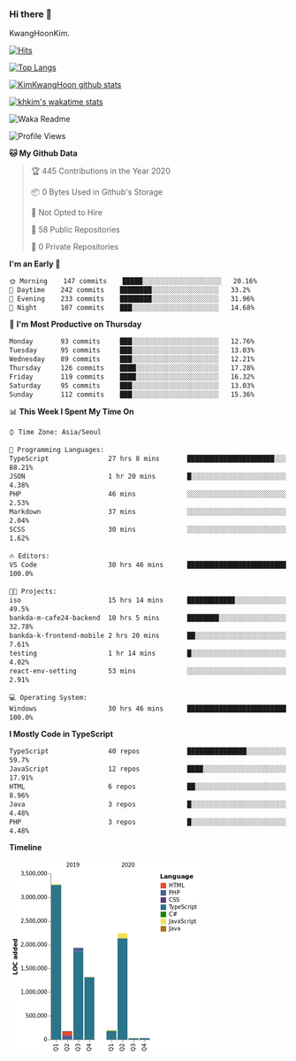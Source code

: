 ### Hi there 👋

KwangHoonKim.

[![Hits](https://hits.seeyoufarm.com/api/count/incr/badge.svg?url=https%3A%2F%2Fgithub.com%2Frhkdgns95)](https://hits.seeyoufarm.com)  

[![Top Langs](https://github-readme-stats.vercel.app/api/top-langs/?username=rhkdgns95&layout=compact)](https://github.com/anuraghazra/github-readme-stats)   

[![KimKwangHoon github stats](https://github-readme-stats.vercel.app/api?username=rhkdgns95&show_icons=true)](https://github.com/anuraghazra/github-readme-stats)  

[![khkim's wakatime stats](https://github-readme-stats.vercel.app/api/wakatime?username=rhkdgns95)](https://github.com/anuraghazra/github-readme-stats)

<!--
**rhkdgns95/rhkdgns95** is a ✨ _special_ ✨ repository because its `README.md` (this file) appears on your GitHub profile.

Here are some ideas to get you started:

- 🔭 I’m currently working on ...
- 🌱 I’m currently learning ...
- 👯 I’m looking to collaborate on ...
- 🤔 I’m looking for help with ...
- 💬 Ask me about ...
- 📫 How to reach me: ...
- 😄 Pronouns: ...
- ⚡ Fun fact: ...
-->



![Waka Readme](https://github.com/rhkdgns95/rhkdgns95/workflows/Waka%20Readme/badge.svg)
<!--START_SECTION:waka-->
![Profile Views](http://img.shields.io/badge/Profile%20Views-3-blue)

**🐱 My Github Data** 

> 🏆 445 Contributions in the Year 2020
 > 
> 📦 0 Bytes Used in Github's Storage 
 > 
> 🚫 Not Opted to Hire
 > 
> 📜 58 Public Repositories 
 > 
> 🔑 0 Private Repositories  
 > 
**I'm an Early 🐤** 

```text
🌞 Morning    147 commits    █████░░░░░░░░░░░░░░░░░░░░   20.16% 
🌆 Daytime    242 commits    ████████░░░░░░░░░░░░░░░░░   33.2% 
🌃 Evening    233 commits    ████████░░░░░░░░░░░░░░░░░   31.96% 
🌙 Night      107 commits    ███░░░░░░░░░░░░░░░░░░░░░░   14.68%

```
📅 **I'm Most Productive on Thursday** 

```text
Monday       93 commits     ███░░░░░░░░░░░░░░░░░░░░░░   12.76% 
Tuesday      95 commits     ███░░░░░░░░░░░░░░░░░░░░░░   13.03% 
Wednesday    89 commits     ███░░░░░░░░░░░░░░░░░░░░░░   12.21% 
Thursday     126 commits    ████░░░░░░░░░░░░░░░░░░░░░   17.28% 
Friday       119 commits    ████░░░░░░░░░░░░░░░░░░░░░   16.32% 
Saturday     95 commits     ███░░░░░░░░░░░░░░░░░░░░░░   13.03% 
Sunday       112 commits    ███░░░░░░░░░░░░░░░░░░░░░░   15.36%

```


📊 **This Week I Spent My Time On** 

```text
⌚︎ Time Zone: Asia/Seoul

💬 Programming Languages: 
TypeScript               27 hrs 8 mins       ██████████████████████░░░   88.21% 
JSON                     1 hr 20 mins        █░░░░░░░░░░░░░░░░░░░░░░░░   4.38% 
PHP                      46 mins             ░░░░░░░░░░░░░░░░░░░░░░░░░   2.53% 
Markdown                 37 mins             ░░░░░░░░░░░░░░░░░░░░░░░░░   2.04% 
SCSS                     30 mins             ░░░░░░░░░░░░░░░░░░░░░░░░░   1.62%

🔥 Editors: 
VS Code                  30 hrs 46 mins      █████████████████████████   100.0%

🐱‍💻 Projects: 
iso                      15 hrs 14 mins      ████████████░░░░░░░░░░░░░   49.5% 
bankda-m-cafe24-backend  10 hrs 5 mins       ████████░░░░░░░░░░░░░░░░░   32.78% 
bankda-k-frontend-mobile 2 hrs 20 mins       ██░░░░░░░░░░░░░░░░░░░░░░░   7.61% 
testing                  1 hr 14 mins        █░░░░░░░░░░░░░░░░░░░░░░░░   4.02% 
react-env-setting        53 mins             ░░░░░░░░░░░░░░░░░░░░░░░░░   2.91%

💻 Operating System: 
Windows                  30 hrs 46 mins      █████████████████████████   100.0%

```

**I Mostly Code in TypeScript** 

```text
TypeScript               40 repos            ███████████████░░░░░░░░░░   59.7% 
JavaScript               12 repos            ████░░░░░░░░░░░░░░░░░░░░░   17.91% 
HTML                     6 repos             ██░░░░░░░░░░░░░░░░░░░░░░░   8.96% 
Java                     3 repos             █░░░░░░░░░░░░░░░░░░░░░░░░   4.48% 
PHP                      3 repos             █░░░░░░░░░░░░░░░░░░░░░░░░   4.48%

```


**Timeline**

![Chart not found](https://raw.githubusercontent.com/rhkdgns95/rhkdgns95/master/charts/bar_graph.png) 


<!--END_SECTION:waka-->

